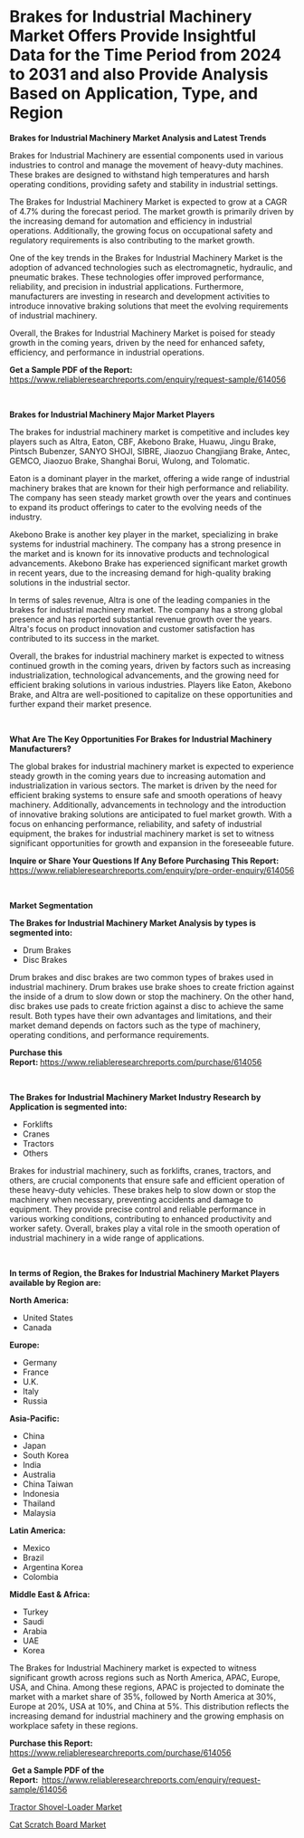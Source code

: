 <p><h1>Brakes for Industrial Machinery Market Offers Provide Insightful Data for the Time Period from 2024 to 2031 and also Provide Analysis Based on Application, Type, and Region</h1></p><p><strong>Brakes for Industrial Machinery Market Analysis and Latest Trends</strong></p>
<p><p>Brakes for Industrial Machinery are essential components used in various industries to control and manage the movement of heavy-duty machines. These brakes are designed to withstand high temperatures and harsh operating conditions, providing safety and stability in industrial settings.</p><p>The Brakes for Industrial Machinery Market is expected to grow at a CAGR of 4.7% during the forecast period. The market growth is primarily driven by the increasing demand for automation and efficiency in industrial operations. Additionally, the growing focus on occupational safety and regulatory requirements is also contributing to the market growth.</p><p>One of the key trends in the Brakes for Industrial Machinery Market is the adoption of advanced technologies such as electromagnetic, hydraulic, and pneumatic brakes. These technologies offer improved performance, reliability, and precision in industrial applications. Furthermore, manufacturers are investing in research and development activities to introduce innovative braking solutions that meet the evolving requirements of industrial machinery.</p><p>Overall, the Brakes for Industrial Machinery Market is poised for steady growth in the coming years, driven by the need for enhanced safety, efficiency, and performance in industrial operations.</p></p>
<p><strong>Get a Sample PDF of the Report:&nbsp;</strong> <a href="https://www.reliableresearchreports.com/enquiry/request-sample/614056">https://www.reliableresearchreports.com/enquiry/request-sample/614056</a></p>
<p>&nbsp;</p>
<p><strong>Brakes for Industrial Machinery Major Market Players</strong></p>
<p><p>The brakes for industrial machinery market is competitive and includes key players such as Altra, Eaton, CBF, Akebono Brake, Huawu, Jingu Brake, Pintsch Bubenzer, SANYO SHOJI, SIBRE, Jiaozuo Changjiang Brake, Antec, GEMCO, Jiaozuo Brake, Shanghai Borui, Wulong, and Tolomatic.</p><p>Eaton is a dominant player in the market, offering a wide range of industrial machinery brakes that are known for their high performance and reliability. The company has seen steady market growth over the years and continues to expand its product offerings to cater to the evolving needs of the industry.</p><p>Akebono Brake is another key player in the market, specializing in brake systems for industrial machinery. The company has a strong presence in the market and is known for its innovative products and technological advancements. Akebono Brake has experienced significant market growth in recent years, due to the increasing demand for high-quality braking solutions in the industrial sector.</p><p>In terms of sales revenue, Altra is one of the leading companies in the brakes for industrial machinery market. The company has a strong global presence and has reported substantial revenue growth over the years. Altra's focus on product innovation and customer satisfaction has contributed to its success in the market.</p><p>Overall, the brakes for industrial machinery market is expected to witness continued growth in the coming years, driven by factors such as increasing industrialization, technological advancements, and the growing need for efficient braking solutions in various industries. Players like Eaton, Akebono Brake, and Altra are well-positioned to capitalize on these opportunities and further expand their market presence.</p></p>
<p>&nbsp;</p>
<p><strong>What Are The Key Opportunities For Brakes for Industrial Machinery Manufacturers?</strong></p>
<p><p>The global brakes for industrial machinery market is expected to experience steady growth in the coming years due to increasing automation and industrialization in various sectors. The market is driven by the need for efficient braking systems to ensure safe and smooth operations of heavy machinery. Additionally, advancements in technology and the introduction of innovative braking solutions are anticipated to fuel market growth. With a focus on enhancing performance, reliability, and safety of industrial equipment, the brakes for industrial machinery market is set to witness significant opportunities for growth and expansion in the foreseeable future.</p></p>
<p><strong>Inquire or Share Your Questions If Any Before Purchasing This Report:</strong> <a href="https://www.reliableresearchreports.com/enquiry/pre-order-enquiry/614056">https://www.reliableresearchreports.com/enquiry/pre-order-enquiry/614056</a></p>
<p>&nbsp;</p>
<p><strong>Market Segmentation</strong></p>
<p><strong>The Brakes for Industrial Machinery Market Analysis by types is segmented into:</strong></p>
<p><ul><li>Drum Brakes</li><li>Disc Brakes</li></ul></p>
<p><p>Drum brakes and disc brakes are two common types of brakes used in industrial machinery. Drum brakes use brake shoes to create friction against the inside of a drum to slow down or stop the machinery. On the other hand, disc brakes use pads to create friction against a disc to achieve the same result. Both types have their own advantages and limitations, and their market demand depends on factors such as the type of machinery, operating conditions, and performance requirements.</p></p>
<p><strong>Purchase this Report:&nbsp;</strong><a href="https://www.reliableresearchreports.com/purchase/614056">https://www.reliableresearchreports.com/purchase/614056</a></p>
<p>&nbsp;</p>
<p><strong>The Brakes for Industrial Machinery Market Industry Research by Application is segmented into:</strong></p>
<p><ul><li>Forklifts</li><li>Cranes</li><li>Tractors</li><li>Others</li></ul></p>
<p><p>Brakes for industrial machinery, such as forklifts, cranes, tractors, and others, are crucial components that ensure safe and efficient operation of these heavy-duty vehicles. These brakes help to slow down or stop the machinery when necessary, preventing accidents and damage to equipment. They provide precise control and reliable performance in various working conditions, contributing to enhanced productivity and worker safety. Overall, brakes play a vital role in the smooth operation of industrial machinery in a wide range of applications.</p></p>
<p>&nbsp;</p>
<p><strong>In terms of Region, the Brakes for Industrial Machinery Market Players available by Region are:</strong></p>
<p>
    <p> <strong> North America: </strong>
        <ul>
            <li>United States</li>
            <li>Canada</li>
        </ul>
        </p> 
    <p> <strong> Europe: </strong>
        <ul>
            <li>Germany</li>
            <li>France</li>
            <li>U.K.</li>
            <li>Italy</li>
            <li>Russia</li>
        </ul>
        </p> 
    <p> <strong> Asia-Pacific: </strong>
        <ul>
            <li>China</li>
            <li>Japan</li>
            <li>South Korea</li>
            <li>India</li>
            <li>Australia</li>
            <li>China Taiwan</li>
            <li>Indonesia</li>
            <li>Thailand</li>
            <li>Malaysia</li>
        </ul>
        </p> 
    <p> <strong> Latin America: </strong>
        <ul>
            <li>Mexico</li>
            <li>Brazil</li>
            <li>Argentina Korea</li>
            <li>Colombia</li>
        </ul>
        </p> 
    <p> <strong> Middle East & Africa: </strong>
        <ul>
            <li>Turkey</li>
            <li>Saudi</li>
            <li>Arabia</li>
            <li>UAE</li>
            <li>Korea</li>
        </ul>
    </p>
    </p>
<p><p>The Brakes for Industrial Machinery market is expected to witness significant growth across regions such as North America, APAC, Europe, USA, and China. Among these regions, APAC is projected to dominate the market with a market share of 35%, followed by North America at 30%, Europe at 20%, USA at 10%, and China at 5%. This distribution reflects the increasing demand for industrial machinery and the growing emphasis on workplace safety in these regions.</p></p>
<p><strong>Purchase this Report: </strong><a href="https://www.reliableresearchreports.com/purchase/614056">https://www.reliableresearchreports.com/purchase/614056</a></p>
<p>&nbsp;<strong>Get a Sample PDF of the Report:&nbsp;&nbsp;</strong><a href="https://www.reliableresearchreports.com/enquiry/request-sample/614056">https://www.reliableresearchreports.com/enquiry/request-sample/614056</a></p>
<p><strong></strong></p>
<p><p><a href="https://github.com/kosella/Market-Research-Report-List-2/blob/main/tractor-shovel-loader-market.md">Tractor Shovel-Loader Market</a></p><p><a href="https://github.com/nathandecarvalho/Market-Research-Report-List-2/blob/main/cat-scratch-board-market.md">Cat Scratch Board Market</a></p></p>